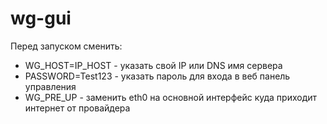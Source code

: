 # wg-gui

Перед запуском сменить:
- WG_HOST=IP_HOST - указать свой IP или DNS имя сервера
- PASSWORD=Test123  - указать пароль для входа в веб панель управления
- WG_PRE_UP  -  заменить eth0 на основной интерфейс куда приходит интернет от провайдера
